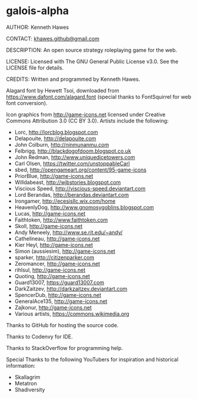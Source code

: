 # galois-alpha

AUTHOR: Kenneth Hawes

CONTACT: khawes.github@gmail.com

DESCRIPTION: An open source strategy roleplaying game for the web.

LICENSE: Licensed with The GNU General Public License v3.0. See the LICENSE file for details.

CREDITS: 
Written and programmed by Kenneth Hawes.

Alagard font by Hewett Tsoi, downloaded from https://www.dafont.com/alagard.font (special thanks to FontSquirrel for web font conversion).

Icon graphics from http://game-icons.net licensed under Creative Commons Attribution 3.0 (CC BY 3.0). Artists include the following:
* Lorc, http://lorcblog.blogspot.com
* Delapouite, http://delapouite.com
* John Colburn, http://ninmunanmu.com
* Felbrigg, http://blackdogofdoom.blogspot.co.uk
* John Redman, http://www.uniquedicetowers.com
* Carl Olsen, https://twitter.com/unstoppableCarl
* sbed, http://opengameart.org/content/95-game-icons
* PriorBlue, http://game-icons.net
* Willdabeast, http://wjbstories.blogspot.com
* Viscious Speed, http://viscious-speed.deviantart.com
* Lord Berandas, http://berandas.deviantart.com
* Irongamer, http://ecesisllc.wix.com/home
* HeavenlyDog, http://www.gnomosygoblins.blogspot.com
* Lucas, http://game-icons.net
* Faithtoken, http://www.faithtoken.com
* Skoll, http://game-icons.net
* Andy Meneely, http://www.se.rit.edu/~andy/
* Cathelineau, http://game-icons.net
* Kier Heyl, http://game-icons.net
* Simon (aussiesim), http://game-icons.net
* sparker, http://citizenparker.com
* Zeromancer, http://game-icons.net
* rihlsul, http://game-icons.net
* Quoting, http://game-icons.net
* Guard13007, https://guard13007.com
* DarkZaitzev, http://darkzaitzev.deviantart.com
* SpencerDub, http://game-icons.net
* GeneralAce135, http://game-icons.net
* Zajkonur, http://game-icons.net
* Various artists, https://commons.wikimedia.org

Thanks to GitHub for hosting the source code.

Thanks to Codenvy for IDE.

Thanks to StackOverflow for programming help.

Special Thanks to the following YouTubers for inspiration and historical information:
* Skallagrim
* Metatron
* Shadiversity
